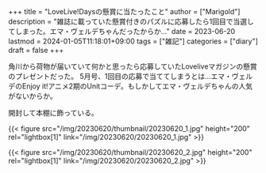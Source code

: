 +++
title = "LoveLive!Daysの懸賞に当たったこと"
author = ["Marigold"]
description = "雑誌に載っていた懸賞付きのパズルに応募したら1回目で当選してしまった。エマ・ヴェルデちゃんだったからか..."
date = 2023-06-20
lastmod = 2024-01-05T11:18:01+09:00
tags = ["雑記"]
categories = ["diary"]
draft = false
+++

角川から荷物が届いていて何かと思ったら応募していたLoveliveマガジンの懸賞のプレゼントだった。
5月号、1回目の応募で当ててしまうとは...エマ・ヴェルデのEnjoy it!アニメ2期のUnitコーデ。もしかしてエマ・ヴェルデちゃんの人気がないからか。

開封して本棚に飾っている。

{{< figure src="/img/20230620/thumbnail/20230620_1.jpg" height="200" rel="lightbox[1]" link="/img/20230620/20230620_1.jpg" >}}

{{< figure src="/img/20230620/thumbnail/20230620_2.jpg" height="200" rel="lightbox[1]" link="/img/20230620/20230620_2.jpg" >}}
